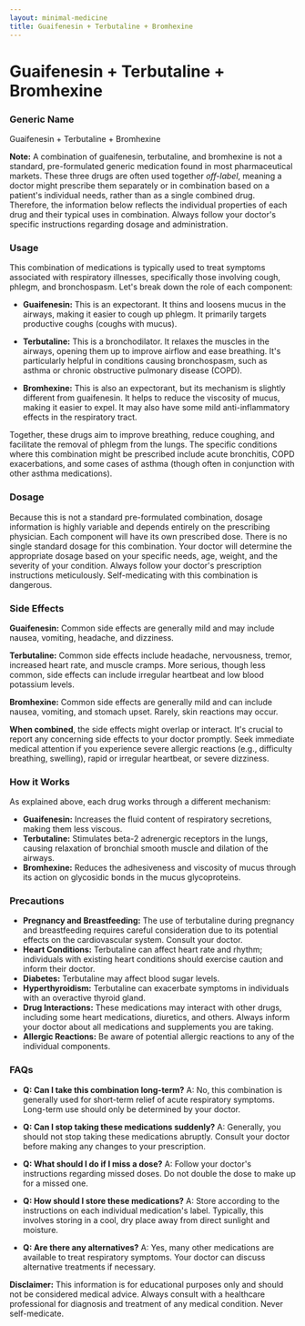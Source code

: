 ```yaml
---
layout: minimal-medicine
title: Guaifenesin + Terbutaline + Bromhexine
---
```


# Guaifenesin + Terbutaline + Bromhexine
### Generic Name
Guaifenesin + Terbutaline + Bromhexine


**Note:**  A combination of guaifenesin, terbutaline, and bromhexine is not a standard, pre-formulated generic medication found in most pharmaceutical markets.  These three drugs are often used together *off-label*, meaning a doctor might prescribe them separately or in combination based on a patient's individual needs, rather than as a single combined drug.  Therefore, the information below reflects the individual properties of each drug and their typical uses in combination.  Always follow your doctor's specific instructions regarding dosage and administration.


### Usage

This combination of medications is typically used to treat symptoms associated with respiratory illnesses, specifically those involving cough, phlegm, and bronchospasm.  Let's break down the role of each component:

* **Guaifenesin:** This is an expectorant. It thins and loosens mucus in the airways, making it easier to cough up phlegm.  It primarily targets productive coughs (coughs with mucus).

* **Terbutaline:** This is a bronchodilator. It relaxes the muscles in the airways, opening them up to improve airflow and ease breathing. It's particularly helpful in conditions causing bronchospasm, such as asthma or chronic obstructive pulmonary disease (COPD).

* **Bromhexine:** This is also an expectorant, but its mechanism is slightly different from guaifenesin. It helps to reduce the viscosity of mucus, making it easier to expel.  It may also have some mild anti-inflammatory effects in the respiratory tract.


Together, these drugs aim to improve breathing, reduce coughing, and facilitate the removal of phlegm from the lungs.  The specific conditions where this combination might be prescribed include acute bronchitis, COPD exacerbations, and some cases of asthma (though often in conjunction with other asthma medications).


### Dosage

Because this is not a standard pre-formulated combination, dosage information is highly variable and depends entirely on the prescribing physician.  Each component will have its own prescribed dose.  There is no single standard dosage for this combination.  Your doctor will determine the appropriate dosage based on your specific needs, age, weight, and the severity of your condition. Always follow your doctor's prescription instructions meticulously.  Self-medicating with this combination is dangerous.


### Side Effects

**Guaifenesin:** Common side effects are generally mild and may include nausea, vomiting, headache, and dizziness.

**Terbutaline:** Common side effects include headache, nervousness, tremor, increased heart rate, and muscle cramps.  More serious, though less common, side effects can include irregular heartbeat and low blood potassium levels.

**Bromhexine:** Common side effects are generally mild and can include nausea, vomiting, and stomach upset.  Rarely, skin reactions may occur.

**When combined**, the side effects might overlap or interact.  It's crucial to report any concerning side effects to your doctor promptly.  Seek immediate medical attention if you experience severe allergic reactions (e.g., difficulty breathing, swelling), rapid or irregular heartbeat, or severe dizziness.


### How it Works

As explained above, each drug works through a different mechanism:

* **Guaifenesin:** Increases the fluid content of respiratory secretions, making them less viscous.
* **Terbutaline:**  Stimulates beta-2 adrenergic receptors in the lungs, causing relaxation of bronchial smooth muscle and dilation of the airways.
* **Bromhexine:** Reduces the adhesiveness and viscosity of mucus through its action on glycosidic bonds in the mucus glycoproteins.


### Precautions

* **Pregnancy and Breastfeeding:**  The use of terbutaline during pregnancy and breastfeeding requires careful consideration due to its potential effects on the cardiovascular system.  Consult your doctor.
* **Heart Conditions:** Terbutaline can affect heart rate and rhythm; individuals with existing heart conditions should exercise caution and inform their doctor.
* **Diabetes:** Terbutaline may affect blood sugar levels.
* **Hyperthyroidism:** Terbutaline can exacerbate symptoms in individuals with an overactive thyroid gland.
* **Drug Interactions:**  These medications may interact with other drugs, including some heart medications, diuretics, and others.  Always inform your doctor about all medications and supplements you are taking.
* **Allergic Reactions:** Be aware of potential allergic reactions to any of the individual components.


### FAQs

* **Q: Can I take this combination long-term?** A:  No, this combination is generally used for short-term relief of acute respiratory symptoms. Long-term use should only be determined by your doctor.

* **Q: Can I stop taking these medications suddenly?** A:  Generally, you should not stop taking these medications abruptly.  Consult your doctor before making any changes to your prescription.

* **Q:  What should I do if I miss a dose?** A:  Follow your doctor's instructions regarding missed doses.  Do not double the dose to make up for a missed one.

* **Q: How should I store these medications?** A: Store according to the instructions on each individual medication's label. Typically, this involves storing in a cool, dry place away from direct sunlight and moisture.

* **Q:  Are there any alternatives?**  A: Yes, many other medications are available to treat respiratory symptoms.  Your doctor can discuss alternative treatments if necessary.


**Disclaimer:** This information is for educational purposes only and should not be considered medical advice.  Always consult with a healthcare professional for diagnosis and treatment of any medical condition.  Never self-medicate.
